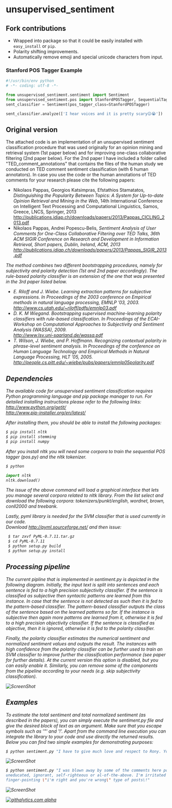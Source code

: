 unsupervised_sentiment
======================
## Fork contributions
* Wrapped into package so that it could be easily installed with ```easy_install``` or ```pip```.
* Polarity shifting improvements.
* Automatically remove emoji and special unicode characters from input.

### Stanford POS Tagger Example
```python
#!/usr/bin/env python
# -*- coding: utf-8 -*-

from unsupervised_sentiment.sentiment import Sentiment
from unsupervised_sentiment.pos import StanfordPOSTagger, SequentialTagger
sent_classifier = Sentiment(pos_tagger_class=StanfordPOSTagger)

sent_classifier.analyze(['I hear voices and it is pretty scary😖😭'])
```
## Original version

The attached code is an implementation of an unsupervised sentiment classification procedure that was used originally for an opinion mining
and retrieval system (1st paper below) and for improving one-class collaborative filtering (2nd paper below). For the 2nd paper
I have included a folder called "TED_comment_annotations" that contains the files of the human study we conducted on TED 
comment sentiment classification (with 6 human annotators). In case you use the code or the human annotations of TED 
comments for your research please cite the following papers:
<ul>
<li>
Nikolaos Pappas, Georgios Katsimpras, Efstathios Stamatatos, <i>Distinguishing the Popularity Between Topics: A System for Up-to-date Opinion Retrieval and Mining in the Web</i>, 14th International Conference on Intelligent Text Processing and Computational Linguistics, Samos, Greece, LNCS, Springer, 2013 <br /> 
<a href="http://publications.idiap.ch/downloads/papers/2013/Pappas_CICLING_2013.pdf" target="_blank">http://publications.idiap.ch/downloads/papers/2013/Pappas_CICLING_2013.pdf</a>
</li> 
<li>
Nikolaos Pappas, Andrei Popescu-Belis, <i>Sentiment Analysis of User Comments for One-Class Collaborative Filtering over TED Talks, 36th ACM SIGIR Conference on Research and Development in Information Retrieval, Short papers, Dublin, Ireland, ACM, 2013 <br /> 
<a href="http://publications.idiap.ch/downloads/papers/2013/Pappas_SIGIR_2013.pdf" target="_blank">http://publications.idiap.ch/downloads/papers/2013/Pappas_SIGIR_2013.pdf</a>
</li>
</ul>

The method combines two different bootstrapping procedures, namely for subjectivity and polarity detection (1st
and 2nd paper accordingly). The rule-based polarity classifier is an extension of the one that was presented in 
the 3rd paper listed below.

- E. Riloff and J. Wiebe. Learning extraction patterns for subjective expressions.
In Proceedings of the 2003 conference on Empirical methods in natural language
processing, EMNLP ’03, 2003.  <br />
<a href="http://www.cs.utah.edu/~riloff/pdfs/emnlp03.pdf" target="_blank">http://www.cs.utah.edu/~riloff/pdfs/emnlp03.pdf</a>
- D. K. M Wiegand. Bootstrapping supervised machine-learning polarity classifiers with rule-based classification. 
In Proceedings of the ECAI-Workshop on Computational Approaches to Subjectivity and Sentiment Analysis (WASSA), 2009.  <br />
<a href="http://www.lsv.uni-saarland.de/wassa.pdf" target="_blank">http://www.lsv.uni-saarland.de/wassa.pdf</a>
- T. Wilson, J. Wiebe, and P. Hoffmann. Recognizing contextual polarity in phrase-level sentiment 
analysis. In Proceedings of the conference on Human Language Technology and Empirical Methods in 
Natural Language Processing, HLT ’05, 2005. <br />
<a href="http://people.cs.pitt.edu/~wiebe/pubs/papers/emnlp05polarity.pdf" target="_blank">http://people.cs.pitt.edu/~wiebe/pubs/papers/emnlp05polarity.pdf</a>

Dependencies
------------
The available code for unsupervised sentiment classification requires Python programming 
language and pip package manager to run. For detailed installing instructions please refer to 
the following links: <br />
http://www.python.org/getit/ <br />
http://www.pip-installer.org/en/latest/

After installing them, you should be able to install the following packages: <br />
```bash
$ pip install nltk  
$ pip install stemming
$ pip install numpy
```

After you install nltk you will need some corpora to train the sequential POS tagger (pos.py) and the nltk tokenizer.
```bash
$ python 
```
```python
import nltk 
nltk.download() 
```  
The issue of the above command will load a graphical interface that lets you manage several corpora
related to nltk library. From the list select and download the following corpora: 
*tokenizers/punkt/english*, *wordnet*, *brown*, *conll2000* and *treebank*. 

Lastly, pyml library is needed for the SVM classifier that is used currently in our code. <br />
Download http://pyml.sourceforge.net/ and then issue: <br />
```bash 
 $ tar zxvf PyML-0.7.11.tar.gz
 $ cd PyML-0.7.11
 $ python setup.py build
 $ python setup.py install 
```


Processing pipeline
-------------------
The current pipline that is implemented in sentiment.py is depicted in the following diagram. Initially,
the input text is split into sentences and each sentence is fed to a high precision subjectivity classifier.
If the sentence is classified as subjective then syntactic patterns are learned from this instance. In case 
that the sentence is not detected as such then it is fed to the pattern-based classifier. The pattern-based
classifier outputs the class of the sentence based on the learned patterns so far. If the instance is subjective
then again more patterns are learned from it, otherwise it is fed to a high precision objectivity classifier.
If the sentence is classified as objective, then it is ignored, otherwise it is fed to the polarity classifier.

Finally, the polarity classifier estimates the numerical sentiment and normalized sentiment values and outputs
the result. The instances with high confidence from the polarity classifier can be further used to train an SVM 
classifier to improve further the classification performance (see paper for further details). At the current version
this option is disabled, but you can easily enable it. Similarly, you can remove some of the components from the 
pipeline according to your needs (e.g. skip subjectivity classification).


![ScreenShot](https://raw.github.com/nik0spapp/unsupervised_sentiment/master/examples/bootstrap.png)

Examples
--------
To estimate the total sentiment and total normalized sentiment (as described in the papers), 
you can simply execute the sentiment.py file and give the desired block of text as an argument.
Make sure that you escape symbols such as '"' and '!'. Apart from the command line execution you 
can integrate the library to your code and use directly the returned results. Below you can 
find two simple examples for demonstrating purposes:

```bash
$ python sentiment.py "I have to give much love and respect to Rony. Your work is Amazing\!"
```
![ScreenShot](https://raw.github.com/nik0spapp/unsupervised_sentiment/master/examples/1.png)



```bash
$ python sentiment.py "I was blown away by some of the comments here posted by people who is either 
uneducated, ignorant, self-righteous or al-of-the-above. I'm irritated and saddened as I read these 
finger-pointing \"i'm right and you're wrong\" type of posts\!"
```
![ScreenShot](https://raw.github.com/nik0spapp/unsupervised_sentiment/master/examples/2.png)


[![githalytics.com alpha](https://cruel-carlota.pagodabox.com/29d6f7154783f3579ab26d15d2128ff1 "githalytics.com")](http://githalytics.com/nik0spapp/unsupervised_sentiment)

